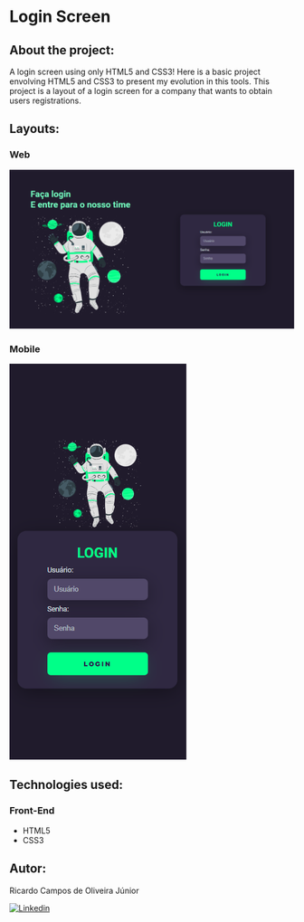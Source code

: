 # Login Screen

## About the project:
 A login screen using only HTML5 and CSS3!
 Here is a basic project envolving HTML5 and CSS3 to present my evolution in this tools. This project is a layout of a login screen for a company that wants to obtain users registrations.

## Layouts:

### Web
![Web](https://github.com/RicardoCamposJr/login-screen/blob/main/assets/layout-web.PNG)

### Mobile
![Web](https://github.com/RicardoCamposJr/login-screen/blob/main/assets/layout-mobile.PNG)

## Technologies used:
### Front-End
- HTML5
- CSS3

## Autor:
Ricardo Campos de Oliveira Júnior

[![Linkedin](https://img.shields.io/badge/LinkedIn-0077B5?style=for-the-badge&logo=linkedin&logoColor=white)](linkedin.com/in/ricardocamposdeoliveirajr)
